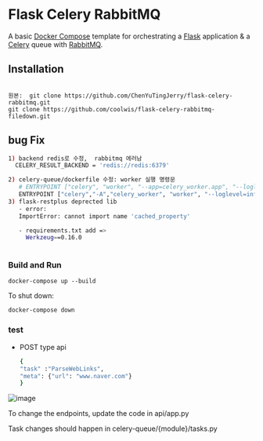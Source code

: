 # Flask Celery RabbitMQ

A basic [Docker Compose](https://docs.docker.com/compose/) template for orchestrating a [Flask](http://flask.pocoo.org/) application & a [Celery](http://www.celeryproject.org/) queue with [RabbitMQ](https://www.rabbitmq.com/).

## Installation

```unix
  
원본:  git clone https://github.com/ChenYuTingJerry/flask-celery-rabbitmq.git
git clone https://github.com/coolwis/flask-celery-rabbitmq-filedown.git
```

## bug Fix 
```bash
1) backend redis로 수정,  rabbitmq 에러남
  CELERY_RESULT_BACKEND = 'redis://redis:6379'

2) celery-queue/dockerfile 수정: worker 실행 명령문
   # ENTRYPOINT ["celery", "worker", "--app=celery_worker.app", "--loglevel=info"]
   ENTRYPOINT ["celery","-A","celery_worker", "worker", "--loglevel=info"]
3) flask-restplus deprected lib
   - error: 
   ImportError: cannot import name 'cached_property'

   - requirements.txt add =>
     Werkzeug==0.16.0
   
```
### Build and Run

```unix
docker-compose up --build
```

To shut down:

 ```unix
docker-compose down
```

### test  
- POST type api
  ```bash
  {
  "task" :"ParseWebLinks",
  "meta": {"url": "www.naver.com"}
  }
  ```
![image](https://github.com/user-attachments/assets/0a0c5bbb-a15d-4390-ad54-d50015a12d8c)

To change the endpoints, update the code in api/app.py

Task changes should happen in celery-queue/{module}/tasks.py
